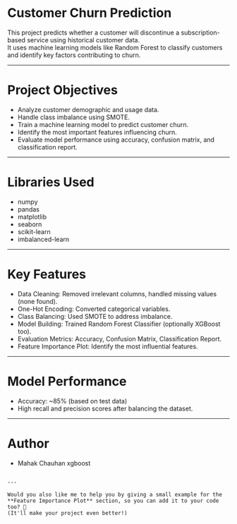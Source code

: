 # Customer Churn Prediction
This project predicts whether a customer will discontinue a subscription-based service using historical customer data.  
It uses machine learning models like Random Forest to classify customers and identify key factors contributing to churn.

---

# Project Objectives
- Analyze customer demographic and usage data.
- Handle class imbalance using SMOTE.
- Train a machine learning model to predict customer churn.
- Identify the most important features influencing churn.
- Evaluate model performance using accuracy, confusion matrix, and classification report.

---

# Libraries Used
- numpy
- pandas
- matplotlib
- seaborn
- scikit-learn
- imbalanced-learn

---

# Key Features
- Data Cleaning: Removed irrelevant columns, handled missing values (none found).
- One-Hot Encoding: Converted categorical variables.
- Class Balancing: Used SMOTE to address imbalance.
- Model Building: Trained Random Forest Classifier (optionally XGBoost too).
- Evaluation Metrics: Accuracy, Confusion Matrix, Classification Report.
- Feature Importance Plot: Identify the most influential features.

---

# Model Performance
- Accuracy: ~85% (based on test data)
- High recall and precision scores after balancing the dataset.

---

#  Author
- Mahak Chauhan
xgboost
```

---

Would you also like me to help you by giving a small example for the **Feature Importance Plot** section, so you can add it to your code too? 🎯  
(It'll make your project even better!)
